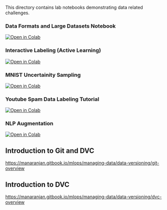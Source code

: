 This directory contains lab notebooks demonstrating data related challenges.


### Data Formats and Large Datasets Notebook

[![Open in Colab](https://colab.research.google.com/assets/colab-badge.svg)](https://colab.research.google.com/github/manaranjanp/mlopsv2/blob/main/data/Data_Formats_and_Large_Datasets.ipynb)

### Interactive Labeling (Active Learning)

[![Open in Colab](https://colab.research.google.com/assets/colab-badge.svg)](https://colab.research.google.com/github/manaranjanp/mlopsv2/blob/main/data/Interactive_Labeling.ipynb)

### MNIST Uncertainity Sampling

[![Open in Colab](https://colab.research.google.com/assets/colab-badge.svg)](https://colab.research.google.com/github/manaranjanp/mlopsv2/blob/main/data/MNIST_Uncertainity_Sampling.ipynb)

### Youtube Spam Data Labeling Tutorial

[![Open in Colab](https://colab.research.google.com/assets/colab-badge.svg)](https://colab.research.google.com/github/manaranjanp/mlopsv2/blob/main/data/Spam_Labelling_Tutorial_1_0.ipynb)

### NLP Augmentation

[![Open in Colab](https://colab.research.google.com/assets/colab-badge.svg)](https://colab.research.google.com/github/manaranjanp/mlopsv2/blob/main/data/NLP_Augmentation_Demo.ipynb)

## Introduction to Git and DVC

https://manaranjan.gitbook.io/mlops/managing-data/data-versioning/git-overview

## Introduction to DVC

https://manaranjan.gitbook.io/mlops/managing-data/data-versioning/dvc-overview


